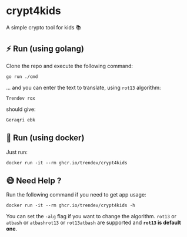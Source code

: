 # crypt4kids
A simple crypto tool for kids :books:

## :zap: Run (using golang)

Clone the repo and execute the following command:

`go run ./cmd` 

... and you can enter the text to translate, using `rot13` algorithm:

`Trendev rox`

should give:

`Geraqri ebk`

## :rocket: Run (using docker)
Just run:

`docker run -it --rm ghcr.io/trendev/crypt4kids`

## :sweat_smile: Need Help ?
Run the following command if you need to get app usage:

`docker run -it --rm ghcr.io/trendev/crypt4kids -h`

You can set the `-alg` flag if you want to change the algorithm. `rot13` or `atbash` or `atbashrot13` or `rot13atbash` are supported and **`rot13` is default one**.

